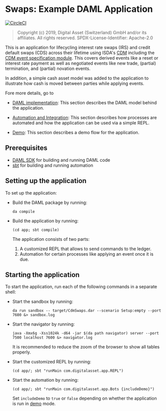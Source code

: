 # Swaps: Example DAML Application
[![CircleCI](https://circleci.com/gh/DACH-NY/ex-cdm-swaps.svg?style=svg&circle-token=770cc8e608a1260764040bacfe5e6c4031f4b5ea)](https://circleci.com/gh/DACH-NY/ex-cdm-swaps)

> Copyright (c) 2019, Digital Asset (Switzerland) GmbH and/or its affiliates. All rights reserved. SPDX-License-Identifier: Apache-2.0

This is an application for lifecycling interest rate swaps (IRS) and credit default swaps (CDS) across their lifetime using ISDA's [CDM](https://portal.cdm.rosetta-technology.io) including the [CDM event specification module](TBA). This covers derived events like a reset or interest rate payment as well as negotiated events like new trade, (partial) termination, and (partial) novation events.

In addition, a simple cash asset model was added to the application to illustrate how cash is moved between parties while applying events.

Fore more details, go to

* [DAML implementation](docs/daml.md): This section describes the DAML model behind the application.

* [Automation and Integration](docs/automation.md): This section describes how processes are automated and how the application can be used via a simple REPL.

* [Demo](docs/demo.md):  This section describes a demo flow for the application.


## Prerequisites

* [DAML SDK](https://daml.com/) for building and running DAML code
* [sbt](https://www.scala-sbt.org/) for building and running automation


## Setting up the application

To set up the application:

* Build the DAML package by running:

      da compile

* Build the application by running:

      (cd app; sbt compile)

   The application consists of two parts:
    1. A customized REPL that allows to send commands to the ledger.
    2. Automation for certain processes like applying an event once it is due.


## Starting the application

To start the application, run each of the following commands in a separate shell:

* Start the sandbox by running:

      da run sandbox -- target/CdmSwaps.dar --scenario Setup:empty --port 7600 &> sandbox.log


* Start the navigator by running:

      java -Xmx6g -Xss1024k -d64 -jar $(da path navigator) server --port 7500 localhost 7600 &> navigator.log

   It is recommended to reduce the zoom of the browser to show all tables properly.

* Start the customized REPL by running:

      (cd app/; sbt "runMain com.digitalasset.app.REPL")


* Start the automation by running:

      (cd app/; sbt "runMain com.digitalasset.app.Bots {includeDemo}")

   Set ``includeDemo`` to ``true`` or ``false`` depending on whether the application is run in [demo](docs/demo.md) mode.
